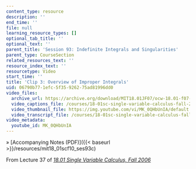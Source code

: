 ```yaml
---
content_type: resource
description: ''
end_time: ''
file: null
learning_resource_types: []
optional_tab_title: ''
optional_text: ''
parent_title: 'Session 93: Indefinite Integrals and Singularities'
parent_type: CourseSection
related_resources_text: ''
resource_index_text: ''
resourcetype: Video
start_time: ''
title: 'Clip 3: Overview of Improper Integrals'
uid: 06790b77-1efc-5f35-9262-75ad81996dd0
video_files:
  archive_url: https://archive.org/download/MIT18.01JF07/ocw-18.01-f07-lec37_300k.mp4
  video_captions_file: /courses/18-01sc-single-variable-calculus-fall-2010/bef0884712d75d9791eb58a2bd9b1c7e_MK_0QHbUnIA.vtt
  video_thumbnail_file: https://img.youtube.com/vi/MK_0QHbUnIA/default.jpg
  video_transcript_file: /courses/18-01sc-single-variable-calculus-fall-2010/344638ae0dfeb86f4fab4facc7a1c447_MK_0QHbUnIA.pdf
video_metadata:
  youtube_id: MK_0QHbUnIA
---
```


» [Accompanying Notes (PDF)]({{< baseurl >}}/resources/mit18_01scf10_ses93c)

From Lecture 37 of [_18.01 Single Variable Calculus, Fall 2006_](/courses/18-01-single-variable-calculus-fall-2006/pages/video-lectures)